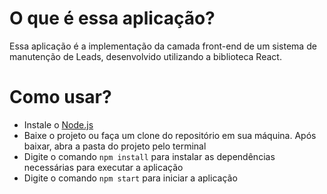 # O que é essa aplicação?
Essa aplicação é a implementação da camada front-end de um sistema de manutenção de Leads, desenvolvido utilizando a biblioteca React.
# Como usar?
* Instale o [Node.js](https://nodejs.org/en/)
* Baixe o projeto ou faça um clone do repositório em sua máquina. Após baixar, abra a pasta do projeto pelo terminal
* Digite o comando `npm install` para instalar as dependências necessárias para executar a aplicação
* Digite o comando `npm start` para iniciar a aplicação
